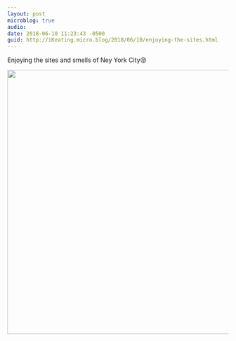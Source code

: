 ```yaml
---
layout: post
microblog: true
audio: 
date: 2018-06-10 11:23:43 -0500
guid: http://iKeating.micro.blog/2018/06/10/enjoying-the-sites.html
---
```

Enjoying the sites and smells of Ney York City😝

<img src="http://iKeating.micro.blog/uploads/2018/69a4275881.jpg" width="600" height="600" />

